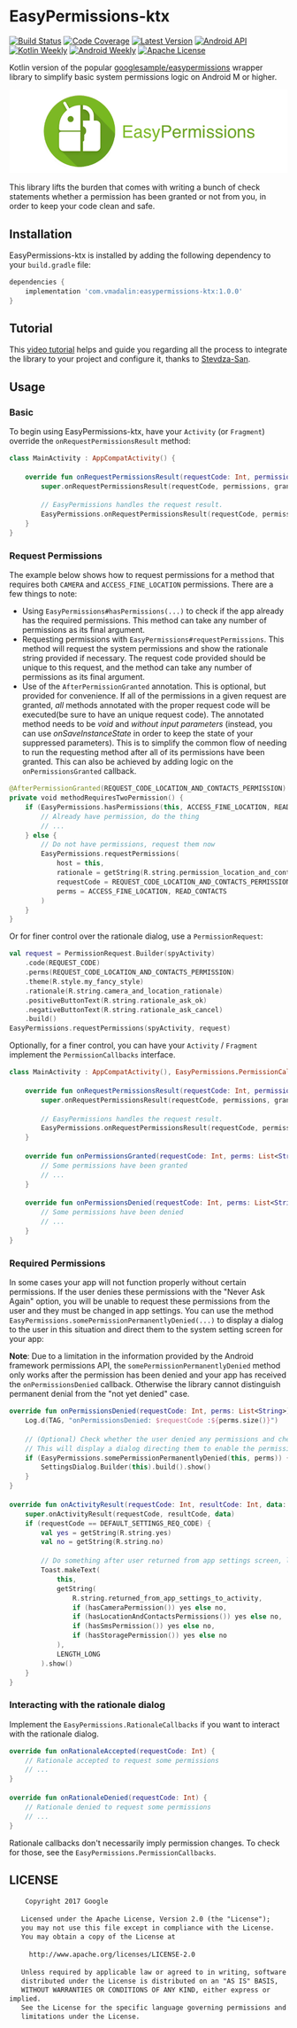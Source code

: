 # EasyPermissions-ktx
[![Build Status][1]][2] [![Code Coverage][3]][4] [![Latest Version][5]][6] [![Android API][7]][8] [![Kotlin Weekly][9]][10] [![Android Weekly][11]][12] [![Apache License][13]][14]

Kotlin version of the popular [googlesample/easypermissions](https://github.com/googlesamples/easypermissions) wrapper library to simplify basic system
permissions logic on Android M or higher.

[![Logo](art/logo.png)](https://www.youtube.com/watch?v=51fX94dU7Og)

This library lifts the burden that comes with writing a bunch of check statements whether a permission has been granted or not from you, in order to keep your code clean and safe.

## Installation

EasyPermissions-ktx is installed by adding the following dependency to your `build.gradle` file:

```groovy
dependencies {
    implementation 'com.vmadalin:easypermissions-ktx:1.0.0'
}
```

## Tutorial

This [video tutorial](https://www.youtube.com/watch?v=51fX94dU7Og) helps and guide you regarding all the process to integrate the library to your project and configure it, thanks to [Stevdza-San](https://www.youtube.com/channel/UCYLAirIEMMXtWOECuZAtjqQ).

## Usage

### Basic

To begin using EasyPermissions-ktx, have your `Activity` (or `Fragment`) override the `onRequestPermissionsResult` method:

```kotlin
class MainActivity : AppCompatActivity() {

    override fun onRequestPermissionsResult(requestCode: Int, permissions: Array<String>, grantResults: IntArray) {
        super.onRequestPermissionsResult(requestCode, permissions, grantResults)

        // EasyPermissions handles the request result.
        EasyPermissions.onRequestPermissionsResult(requestCode, permissions, grantResults, this)
    }
}
```

### Request Permissions

The example below shows how to request permissions for a method that requires both
`CAMERA` and `ACCESS_FINE_LOCATION` permissions. There are a few things to note:

  * Using `EasyPermissions#hasPermissions(...)` to check if the app already has the
    required permissions. This method can take any number of permissions as its final
    argument.
  * Requesting permissions with `EasyPermissions#requestPermissions`. This method
    will request the system permissions and show the rationale string provided if
    necessary. The request code provided should be unique to this request, and the method
    can take any number of permissions as its final argument.
  * Use of the `AfterPermissionGranted` annotation. This is optional, but provided for
    convenience. If all of the permissions in a given request are granted, *all* methods
    annotated with the proper request code will be executed(be sure to have an unique request code). The annotated method needs to be *void* and *without input parameters* (instead, you can use *onSaveInstanceState* in order to keep the state of your suppressed parameters). This is to simplify the common
    flow of needing to run the requesting method after all of its permissions have been granted.
    This can also be achieved by adding logic on the `onPermissionsGranted` callback.

```kotlin
@AfterPermissionGranted(REQUEST_CODE_LOCATION_AND_CONTACTS_PERMISSION)
private void methodRequiresTwoPermission() {
    if (EasyPermissions.hasPermissions(this, ACCESS_FINE_LOCATION, READ_CONTACTS)) {
        // Already have permission, do the thing
        // ...
    } else {
        // Do not have permissions, request them now
        EasyPermissions.requestPermissions(
            host = this,
            rationale = getString(R.string.permission_location_and_contacts_rationale_message),
            requestCode = REQUEST_CODE_LOCATION_AND_CONTACTS_PERMISSION,
            perms = ACCESS_FINE_LOCATION, READ_CONTACTS
        )
    }
}
```

Or for finer control over the rationale dialog, use a `PermissionRequest`:

```kotlin
val request = PermissionRequest.Builder(spyActivity)
    .code(REQUEST_CODE)
    .perms(REQUEST_CODE_LOCATION_AND_CONTACTS_PERMISSION)
    .theme(R.style.my_fancy_style)
    .rationale(R.string.camera_and_location_rationale)
    .positiveButtonText(R.string.rationale_ask_ok)
    .negativeButtonText(R.string.rationale_ask_cancel)
    .build()
EasyPermissions.requestPermissions(spyActivity, request)
```

Optionally, for a finer control, you can have your `Activity` / `Fragment` implement
the `PermissionCallbacks` interface.

```kotlin
class MainActivity : AppCompatActivity(), EasyPermissions.PermissionCallbacks {

    override fun onRequestPermissionsResult(requestCode: Int, permissions: Array<String>, grantResults: IntArray) {
        super.onRequestPermissionsResult(requestCode, permissions, grantResults)

        // EasyPermissions handles the request result.
        EasyPermissions.onRequestPermissionsResult(requestCode, permissions, grantResults, this)
    }

    override fun onPermissionsGranted(requestCode: Int, perms: List<String>) {
        // Some permissions have been granted
        // ...
    }

    override fun onPermissionsDenied(requestCode: Int, perms: List<String>) {
        // Some permissions have been denied
        // ...
    }
}
```

### Required Permissions

In some cases your app will not function properly without certain permissions. If the user
denies these permissions with the "Never Ask Again" option, you will be unable to request
these permissions from the user and they must be changed in app settings. You can use the
method `EasyPermissions.somePermissionPermanentlyDenied(...)` to display a dialog to the
user in this situation and direct them to the system setting screen for your app:

**Note**: Due to a limitation in the information provided by the Android
framework permissions API, the `somePermissionPermanentlyDenied` method only
works after the permission has been denied and your app has received
the `onPermissionsDenied` callback. Otherwise the library cannot distinguish
permanent denial from the "not yet denied" case.

```kotlin
override fun onPermissionsDenied(requestCode: Int, perms: List<String>) {
    Log.d(TAG, "onPermissionsDenied: $requestCode :${perms.size()}")

    // (Optional) Check whether the user denied any permissions and checked "NEVER ASK AGAIN."
    // This will display a dialog directing them to enable the permission in app settings.
    if (EasyPermissions.somePermissionPermanentlyDenied(this, perms)) {
        SettingsDialog.Builder(this).build().show()
    }
}

override fun onActivityResult(requestCode: Int, resultCode: Int, data: Intent?) {
    super.onActivityResult(requestCode, resultCode, data)
    if (requestCode == DEFAULT_SETTINGS_REQ_CODE) {
        val yes = getString(R.string.yes)
        val no = getString(R.string.no)

        // Do something after user returned from app settings screen, like showing a Toast.
        Toast.makeText(
            this,
            getString(
                R.string.returned_from_app_settings_to_activity,
                if (hasCameraPermission()) yes else no,
                if (hasLocationAndContactsPermissions()) yes else no,
                if (hasSmsPermission()) yes else no,
                if (hasStoragePermission()) yes else no
            ),
            LENGTH_LONG
        ).show()
    }
}
```

### Interacting with the rationale dialog

Implement the `EasyPermissions.RationaleCallbacks` if you want to interact with the rationale dialog.

```kotlin
override fun onRationaleAccepted(requestCode: Int) {
    // Rationale accepted to request some permissions
    // ...
}

override fun onRationaleDenied(requestCode: Int) {
    // Rationale denied to request some permissions
    // ...
}
```

Rationale callbacks don't necessarily imply permission changes. To check for those, see the `EasyPermissions.PermissionCallbacks`.

## LICENSE

```
	Copyright 2017 Google

   Licensed under the Apache License, Version 2.0 (the "License");
   you may not use this file except in compliance with the License.
   You may obtain a copy of the License at

     http://www.apache.org/licenses/LICENSE-2.0

   Unless required by applicable law or agreed to in writing, software
   distributed under the License is distributed on an "AS IS" BASIS,
   WITHOUT WARRANTIES OR CONDITIONS OF ANY KIND, either express or implied.
   See the License for the specific language governing permissions and
   limitations under the License.

```
[1]: https://github.com/VMadalin/easypermissions-ktx/workflows/build/badge.svg
[2]: https://github.com/VMadalin/easypermissions-ktx/actions
[3]: https://codecov.io/gh/vmadalin/easypermissions-ktx/branch/master/graph/badge.svg
[4]: https://codecov.io/gh/vmadalin/easypermissions-ktx
[5]: https://img.shields.io/maven-central/v/com.vmadalin/easypermissions-ktx.svg?label=Maven%20Central
[6]: https://search.maven.org/search?q=g:%22com.vmadalin%22%20AND%20a:%22easypermissions-ktx%22
[7]: https://img.shields.io/badge/API-14%2B-blue.svg?style=flat
[8]: https://android-arsenal.com/api?level=14
[9]: https://img.shields.io/badge/Kotlin%20Weekly-%23230-yellow
[10]: https://mailchi.mp/kotlinweekly/kotlin-weekly-230
[11]: https://img.shields.io/badge/Android%20Weekly-%23446-yellow
[12]: https://androidweekly.net/issues/issue-446
[13]: https://img.shields.io/badge/License-Apache%202.0-lightgrey.svg
[14]: http://www.apache.org/licenses/LICENSE-2.0
